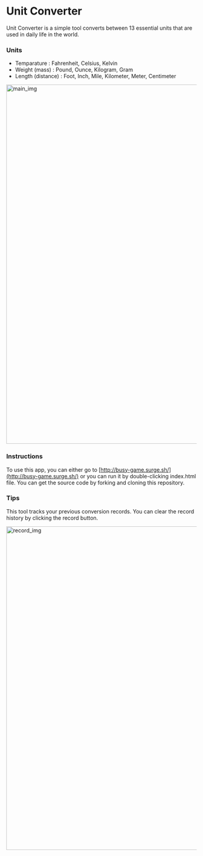 # Unit Converter

Unit Converter is a simple tool converts between 13 essential units that are used in daily life in the world. 

### Units 

* Temparature : Fahrenheit, Celsius, Kelvin
* Weight (mass) : Pound, Ounce, Kilogram, Gram
* Length (distance) : Foot, Inch, Mile, Kilometer, Meter, Centimeter

<img width="948" alt="main_img" src="https://user-images.githubusercontent.com/41387357/46835965-8bc27200-cd64-11e8-9611-d7723da6812f.png">

### Instructions

To use this app, you can either go to [http://busy-game.surge.sh/](http://busy-game.surge.sh/) or you can run it by double-clicking index.html file. 
You can get the source code by forking and cloning this repository. 

### Tips 

This tool tracks your previous conversion records. You can clear the record history by clicking the record button.

<img width="854" alt="record_img" src="https://user-images.githubusercontent.com/41387357/46835966-8bc27200-cd64-11e8-88c8-4dc667ae5201.png">
